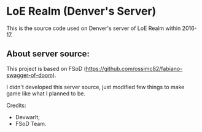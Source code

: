 # LoE Realm (Denver's Server)
This is the source code used on Denver's server of LoE Realm within 2016-17.

## About server source:
This project is based on FSoD (https://github.com/ossimc82/fabiano-swagger-of-doom).

I didn't developed this server source, just modified few things to make game like what I planned to be.

Credits:
- Devwarlt;
- FSoD Team.
